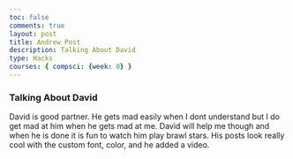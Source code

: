 ```yaml
---
toc: false
comments: true
layout: post
title: Andrew Post
description: Talking About David
type: Hacks
courses: { compsci: {week: 0} }
---
```


### Talking About David
David is good partner. He gets mad easily when I dont understand but I do get mad at him when he gets mad at me. David will help me though and when he is done it is fun to watch him play brawl stars. His posts look really cool with the custom font, color, and he added a video.

